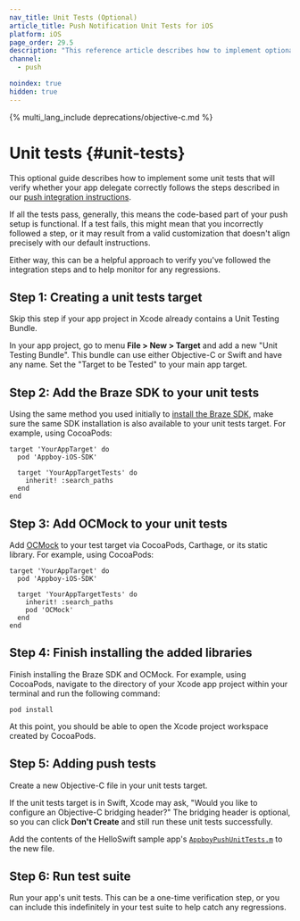 ```yaml
---
nav_title: Unit Tests (Optional)
article_title: Push Notification Unit Tests for iOS
platform: iOS
page_order: 29.5
description: "This reference article describes how to implement optional unit tests for your iOS push implementation."
channel:
  - push

noindex: true
hidden: true
---
```


{% multi_lang_include deprecations/objective-c.md %}

# Unit tests {#unit-tests}

This optional guide describes how to implement some unit tests that will verify whether your app delegate correctly follows the steps described in our [push integration instructions]({{site.baseurl}}/developer_guide/platform_integration_guides/ios/push_notifications/integration/). 

If all the tests pass, generally, this means the code-based part of your push setup is functional. If a test fails, this might mean that you incorrectly followed a step, or it may result from a valid customization that doesn't align precisely with our default instructions.

Either way, this can be a helpful approach to verify you've followed the integration steps and to help monitor for any regressions.

## Step 1: Creating a unit tests target

Skip this step if your app project in Xcode already contains a Unit Testing Bundle.

In your app project, go to menu **File > New > Target** and add a new "Unit Testing Bundle". This bundle can use either Objective-C or Swift and have any name. Set the "Target to be Tested" to your main app target.

## Step 2: Add the Braze SDK to your unit tests

Using the same method you used initially to [install the Braze SDK]({{site.baseurl}}/developer_guide/platform_integration_guides/ios/initial_sdk_setup/overview/), make sure the same SDK installation is also available to your unit tests target. For example, using CocoaPods:

```
target 'YourAppTarget' do
  pod 'Appboy-iOS-SDK'

  target 'YourAppTargetTests' do
    inherit! :search_paths
  end
end
```

## Step 3: Add OCMock to your unit tests

Add [OCMock](https://ocmock.org/) to your test target via CocoaPods, Carthage, or its static library. For example, using CocoaPods:

```
target 'YourAppTarget' do
  pod 'Appboy-iOS-SDK'

  target 'YourAppTargetTests' do
    inherit! :search_paths
    pod 'OCMock'
  end
end
```

## Step 4: Finish installing the added libraries

Finish installing the Braze SDK and OCMock. For example, using CocoaPods, navigate to the directory of your Xcode app project within your terminal and run the following command:

```
pod install
```

At this point, you should be able to open the Xcode project workspace created by CocoaPods.

## Step 5: Adding push tests

Create a new Objective-C file in your unit tests target. 

If the unit tests target is in Swift, Xcode may ask, "Would you like to configure an Objective-C bridging header?" The bridging header is optional, so you can click **Don't Create** and still run these unit tests successfully.

Add the contents of the HelloSwift sample app's [`AppboyPushUnitTests.m`](https://github.com/Appboy/appboy-ios-sdk/blob/master/HelloSwift/HelloSwiftTests/AppboyPushUnitTests.m) to the new file.

## Step 6: Run test suite

Run your app's unit tests. This can be a one-time verification step, or you can include this indefinitely in your test suite to help catch any regressions.

